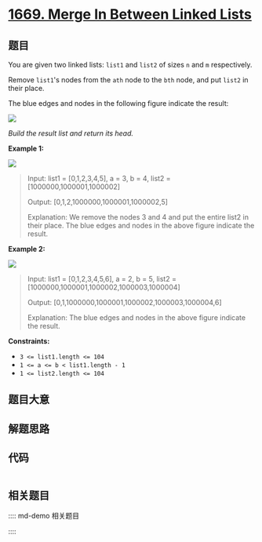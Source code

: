 # [1669. Merge In Between Linked Lists](https://leetcode.com/problems/merge-in-between-linked-lists/)

## 题目

You are given two linked lists: `list1` and `list2` of sizes `n` and `m`
respectively.

Remove `list1`'s nodes from the `ath` node to the `bth` node, and put `list2`
in their place.

The blue edges and nodes in the following figure indicate the result:

![](https://assets.leetcode.com/uploads/2020/11/05/fig1.png)

_Build the result list and return its head._



**Example 1:**

![](https://assets.leetcode.com/uploads/2020/11/05/merge_linked_list_ex1.png)

> Input: list1 = [0,1,2,3,4,5], a = 3, b = 4, list2 = [1000000,1000001,1000002]
> 
> Output: [0,1,2,1000000,1000001,1000002,5]
> 
> Explanation: We remove the nodes 3 and 4 and put the entire list2 in their place. The blue edges and nodes in the above figure indicate the result.

**Example 2:**

![](https://assets.leetcode.com/uploads/2020/11/05/merge_linked_list_ex2.png)

> Input: list1 = [0,1,2,3,4,5,6], a = 2, b = 5, list2 = [1000000,1000001,1000002,1000003,1000004]
> 
> Output: [0,1,1000000,1000001,1000002,1000003,1000004,6]
> 
> Explanation: The blue edges and nodes in the above figure indicate the result.

**Constraints:**

  * `3 <= list1.length <= 104`
  * `1 <= a <= b < list1.length - 1`
  * `1 <= list2.length <= 104`


## 题目大意

## 解题思路

## 代码

```javascript

```

## 相关题目

:::: md-demo 相关题目

::::
